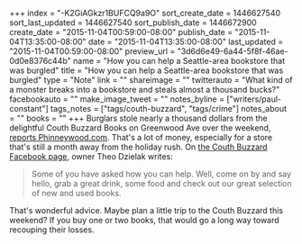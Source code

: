 +++
index = "-K2GiAGkzr1BUFCQ9a9O"
sort_create_date = 1446627540
sort_last_updated = 1446627540
sort_publish_date = 1446672900
create_date = "2015-11-04T00:59:00-08:00"
publish_date = "2015-11-04T13:35:00-08:00"
date = "2015-11-04T13:35:00-08:00"
last_updated = "2015-11-04T00:59:00-08:00"
preview_url = "3d6d6e49-6a44-5f8f-46ae-0d0e8376c44b"
name = "How you can help a Seattle-area bookstore that was burgled"
title = "How you can help a Seattle-area bookstore that was burgled"
type = "Note"
link = ""
shareimage = ""
twitterauto = "What kind of a monster breaks into a bookstore and steals almost a thousand bucks?"
facebookauto = ""
make_image_tweet = ""
notes_byline = ["writers/paul-constant"]
tags_notes = ["tags/couth-buzzard", "tags/crime"]
notes_about = ""
books = ""
+++
Burglars stole nearly a thousand dollars from the delightful Couth Buzzard Books on Greenwood Ave over the weekend, [reports Phinneywood.com](http://www.phinneywood.com/2015/11/02/burglars-break-into-couth-buzzard-books-steal-950/). That's a lot of money, especially for a store that's still a month away from the holiday rush. On [the Couth Buzzard Facebook page](https://www.facebook.com/permalink.php?story_fbid=10154303890733572&id=280158903571), owner Theo Dzielak writes:

<blockquote>Some of you have asked how you can help. Well, come on by and say hello, grab a great drink, some food and check out our great selection of new and used books.</blockquote>

That's wonderful advice. Maybe plan a little trip to the Couth Buzzard this weekend? If you buy one or two books, that would go a long way toward recouping their losses.